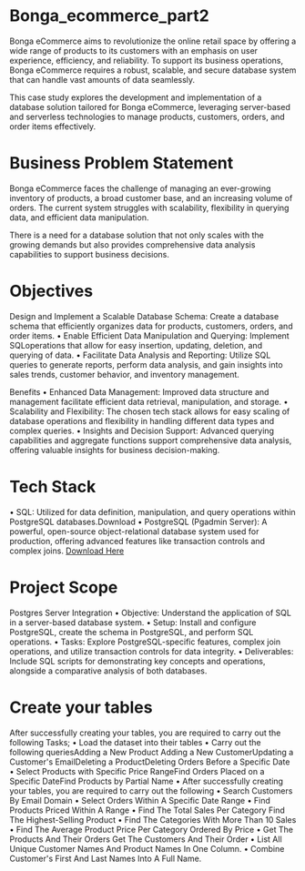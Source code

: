 # Bonga_ecommerce_part2
Bonga eCommerce aims to revolutionize the online retail space by offering a wide range of products to its customers with an emphasis on user experience, efficiency, and reliability. To support its business operations, Bonga eCommerce requires a robust, scalable, and secure database system that can handle vast amounts of data seamlessly.

This case study explores the development and implementation of a database solution tailored for Bonga eCommerce, leveraging server-based  and serverless technologies to manage products, customers, orders, and order items effectively.

# Business Problem Statement
Bonga eCommerce faces the challenge of managing an ever-growing inventory of products, a broad customer base, and an increasing volume of orders. The current system struggles with scalability, flexibility in querying data, and efficient data manipulation.

There is a need for a database solution that not only scales with the growing demands but also provides comprehensive data analysis capabilities to support business decisions.

# Objectives
Design and Implement a Scalable Database Schema: Create a database schema that efficiently organizes data for products, customers, orders, and order items. 
• ﻿﻿Enable Efficient Data Manipulation and Querying: Implement SQLoperations that allow for easy insertion, updating, deletion, and querying of data. 
• ﻿﻿Facilitate Data Analysis and Reporting: Utilize SQL queries to generate reports, perform data analysis, and gain insights into sales trends, customer behavior, and 
 inventory management.

Benefits
• Enhanced Data Management: Improved data structure and management facilitate efficient data retrieval, manipulation, and storage. 
• ﻿﻿Scalability and Flexibility: The chosen tech stack allows for easy scaling of database operations and flexibility in handling different data types and complex queries.
• ﻿﻿Insights and Decision Support: Advanced querying capabilities and aggregate functions support comprehensive data analysis, offering valuable insights for business 
  decision-making.

# Tech Stack
• SQL: Utilized for data definition, manipulation, and query operations within PostgreSQL databases.Download 
• PostgreSQL (Pgadmin Server): A powerful, open-source object-relational database system used for production, offering advanced features like transaction controls and 
  complex joins. [Download Here](https://www.bing.com/ck/a?!&&p=c17c2db78d764c7a86dd985db12e48d33032223e4da25942283493a2638c05f6JmltdHM9MTczMzI3MDQwMA&ptn=3&ver=2&hsh=4&fclid=0b9dc488-4ce9-6c0d-0e25-d03e4d506de9&psq=postgresql&u=a1aHR0cHM6Ly93d3cucG9zdGdyZXNxbC5vcmcvZG93bmxvYWQv&ntb=1)

# Project Scope
Postgres Server Integration
• ﻿﻿Objective: Understand the application of SQL in a server-based database system.
• ﻿﻿Setup: Install and configure PostgreSQL, create the schema in PostgreSQL, and perform SQL operations.
• ﻿﻿Tasks: Explore PostgreSQL-specific features, complex join operations, and utilize transaction controls for data integrity.
• ﻿﻿Deliverables: Include SQL scripts for demonstrating key concepts and operations, alongside a comparative analysis of both databases.

# Create your tables
After successfully creating your tables, you are required to carry out the following Tasks; 
• ﻿﻿Load the dataset into their tables
• ﻿﻿Carry out the following queriesAdding a New Product Adding a New CustomerUpdating a Customer's EmailDeleting a ProductDeleting Orders Before a Specific Date 
• Select Products with Specific Price RangeFind Orders Placed on a Specific DateFind Products by Partial Name
• After successfully creating your tables, you are required to carry out the following 
• Search Customers By Email Domain 
• Select Orders Within A Specific Date Range 
• Find Products Priced Within A Range
• Find The Total Sales Per Category Find The Highest-Selling Product
• Find The Categories With More Than 10 Sales
• Find The Average Product Price Per Category Ordered By Price
• Get The Products And Their Orders Get The Customers And Their Order 
• List All Unique Customer Names And Product Names In One Column. 
• Combine Customer's First And Last Names Into A Full Name.
